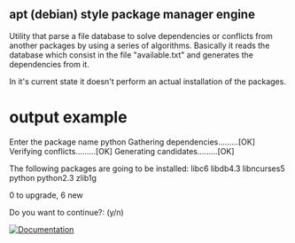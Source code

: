 ## apt (debian) style package manager engine

Utility that parse a file database to solve dependencies or conflicts from another packages by using a series of algorithms.
Basically it reads the database which consist in the file "available.txt" and generates the dependencies from it.

In it's current state it doesn't perform an actual installation of the packages.


# output example
Enter the package name
python
Gathering dependencies.........[OK]
Verifying conflicts.........[OK]
Generating candidates.........[OK]

The following packages are going to be installed:
libc6 libdb4.3 libncurses5 python python2.3 zlib1g 

0 to upgrade, 6 new 

Do you want to continue?: (y/n) 


[![Documentation][doxygen-shield]][doxygen-link]

[doxygen-shield]: https://img.shields.io/badge/documentation-master-brightgreen.svg
[doxygen-link]: https://cdn.rawgit.com/saenzac/jsapm/b71d2451/html/index.html


